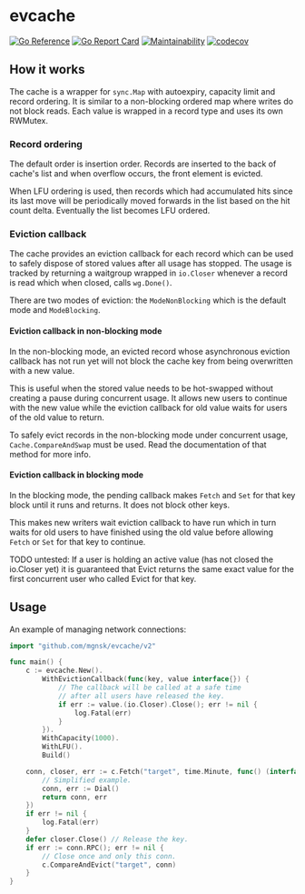 # evcache
[![Go Reference](https://pkg.go.dev/badge/github.com/mgnsk/evcache/v2.svg)](https://pkg.go.dev/github.com/mgnsk/evcache/v2)
[![Go Report Card](https://goreportcard.com/badge/github.com/mgnsk/evcache)](https://goreportcard.com/report/github.com/mgnsk/evcache)
[![Maintainability](https://api.codeclimate.com/v1/badges/2d6db0eb1dc3cbe2848c/maintainability)](https://codeclimate.com/github/mgnsk/evcache/maintainability)
[![codecov](https://codecov.io/gh/mgnsk/evcache/branch/master/graph/badge.svg?token=8S4JNGTOST)](https://codecov.io/gh/mgnsk/evcache)

## How it works

The cache is a wrapper for `sync.Map` with autoexpiry, capacity limit and record ordering.
It is similar to a non-blocking ordered map where writes do not block reads. Each value is wrapped
in a record type and uses its own RWMutex.

### Record ordering

The default order is insertion order. Records are inserted to the back of cache's list and
when overflow occurs, the front element is evicted.

When LFU ordering is used, then records which had accumulated hits since its last move
will be periodically moved forwards in the list based on the hit count delta.
Eventually the list becomes LFU ordered.

### Eviction callback

The cache provides an eviction callback for each record which can be used to safely
dispose of stored values after all usage has stopped. The usage is tracked by returning a waitgroup
wrapped in `io.Closer` whenever a record is read which when closed, calls `wg.Done()`.

There are two modes of eviction: the `ModeNonBlocking` which is the default mode and `ModeBlocking`.

#### Eviction callback in non-blocking mode

In the non-blocking mode, an evicted record whose asynchronous eviction callback has not run yet
will not block the cache key from being overwritten with a new value.

This is useful when the stored value needs to be hot-swapped without creating a pause
during concurrent usage. It allows new users to continue with the new value
while the eviction callback for old value waits for users of the old value to return.

To safely evict records in the non-blocking mode under concurrent usage, `Cache.CompareAndSwap`
must be used. Read the documentation of that method for more info.

#### Eviction callback in blocking mode

In the blocking mode, the pending callback makes `Fetch` and `Set` for that key block
until it runs and returns. It does not block other keys.

This makes new writers wait eviction callback to have run which in turn waits for
old users to have finished using the old value before allowing `Fetch` or `Set`
for that key to continue.

TODO untested:
If a user is holding an active value (has not closed the io.Closer yet)
it is guaranteed that Evict returns the same exact value for the first concurrent user
who called Evict for that key.

## Usage

An example of managing network connections:

```go
import "github.com/mgnsk/evcache/v2"

func main() {
    c := evcache.New().
        WithEvictionCallback(func(key, value interface{}) {
            // The callback will be called at a safe time
            // after all users have released the key.
            if err := value.(io.Closer).Close(); err != nil {
                log.Fatal(err)
            }
        }).
        WithCapacity(1000).
        WithLFU().
        Build()

    conn, closer, err := c.Fetch("target", time.Minute, func() (interface{}, error) {
        // Simplified example.
        conn, err := Dial()
        return conn, err
    })
    if err != nil {
        log.Fatal(err)
    }
    defer closer.Close() // Release the key.
    if err := conn.RPC(); err != nil {
        // Close once and only this conn.
        c.CompareAndEvict("target", conn)
    }
}
```

